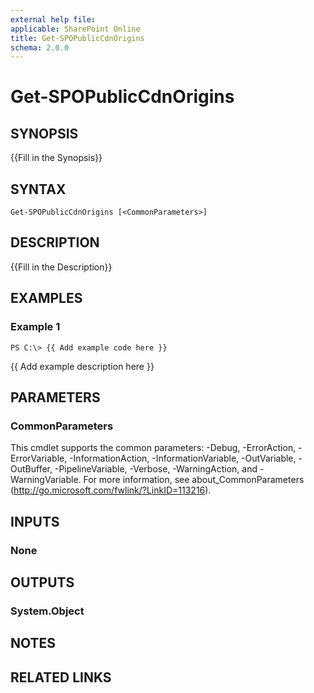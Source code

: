 ```yaml
---
external help file: 
applicable: SharePoint Online
title: Get-SPOPublicCdnOrigins
schema: 2.0.0
---
```


# Get-SPOPublicCdnOrigins

## SYNOPSIS
{{Fill in the Synopsis}}

## SYNTAX

```
Get-SPOPublicCdnOrigins [<CommonParameters>]
```

## DESCRIPTION
{{Fill in the Description}}

## EXAMPLES

### Example 1 
```
PS C:\> {{ Add example code here }}
```

{{ Add example description here }}

## PARAMETERS

### CommonParameters
This cmdlet supports the common parameters: -Debug, -ErrorAction, -ErrorVariable, -InformationAction, -InformationVariable, -OutVariable, -OutBuffer, -PipelineVariable, -Verbose, -WarningAction, and -WarningVariable. For more information, see about_CommonParameters (http://go.microsoft.com/fwlink/?LinkID=113216).

## INPUTS

### None

## OUTPUTS

### System.Object

## NOTES

## RELATED LINKS

